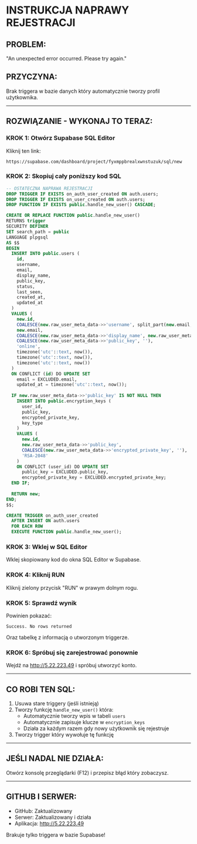 # INSTRUKCJA NAPRAWY REJESTRACJI

## PROBLEM:
"An unexpected error occurred. Please try again."

## PRZYCZYNA:
Brak triggera w bazie danych który automatycznie tworzy profil użytkownika.

---

## ROZWIĄZANIE - WYKONAJ TO TERAZ:

### KROK 1: Otwórz Supabase SQL Editor

Kliknij ten link:
```
https://supabase.com/dashboard/project/fyxmppbrealxwnstuzuk/sql/new
```

### KROK 2: Skopiuj cały poniższy kod SQL

```sql
-- OSTATECZNA NAPRAWA REJESTRACJI
DROP TRIGGER IF EXISTS on_auth_user_created ON auth.users;
DROP TRIGGER IF EXISTS on_user_created ON auth.users;
DROP FUNCTION IF EXISTS public.handle_new_user() CASCADE;

CREATE OR REPLACE FUNCTION public.handle_new_user()
RETURNS trigger 
SECURITY DEFINER
SET search_path = public
LANGUAGE plpgsql
AS $$
BEGIN
  INSERT INTO public.users (
    id, 
    username, 
    email, 
    display_name, 
    public_key,
    status,
    last_seen,
    created_at,
    updated_at
  )
  VALUES (
    new.id,
    COALESCE(new.raw_user_meta_data->>'username', split_part(new.email, '@', 1)),
    new.email,
    COALESCE(new.raw_user_meta_data->>'display_name', new.raw_user_meta_data->>'username', split_part(new.email, '@', 1)),
    COALESCE(new.raw_user_meta_data->>'public_key', ''),
    'online',
    timezone('utc'::text, now()),
    timezone('utc'::text, now()),
    timezone('utc'::text, now())
  )
  ON CONFLICT (id) DO UPDATE SET
    email = EXCLUDED.email,
    updated_at = timezone('utc'::text, now());
  
  IF new.raw_user_meta_data->>'public_key' IS NOT NULL THEN
    INSERT INTO public.encryption_keys (
      user_id, 
      public_key, 
      encrypted_private_key,
      key_type
    )
    VALUES (
      new.id,
      new.raw_user_meta_data->>'public_key',
      COALESCE(new.raw_user_meta_data->>'encrypted_private_key', ''),
      'RSA-2048'
    )
    ON CONFLICT (user_id) DO UPDATE SET
      public_key = EXCLUDED.public_key,
      encrypted_private_key = EXCLUDED.encrypted_private_key;
  END IF;
  
  RETURN new;
END;
$$;

CREATE TRIGGER on_auth_user_created
  AFTER INSERT ON auth.users
  FOR EACH ROW
  EXECUTE FUNCTION public.handle_new_user();
```

### KROK 3: Wklej w SQL Editor

Wklej skopiowany kod do okna SQL Editor w Supabase.

### KROK 4: Kliknij RUN

Kliknij zielony przycisk "RUN" w prawym dolnym rogu.

### KROK 5: Sprawdź wynik

Powinien pokazać:
```
Success. No rows returned
```

Oraz tabelkę z informacją o utworzonym triggerze.

### KROK 6: Spróbuj się zarejestrować ponownie

Wejdź na http://5.22.223.49 i spróbuj utworzyć konto.

---

## CO ROBI TEN SQL:

1. Usuwa stare triggery (jeśli istnieją)
2. Tworzy funkcję `handle_new_user()` która:
   - Automatycznie tworzy wpis w tabeli `users`
   - Automatycznie zapisuje klucze w `encryption_keys`
   - Działa za każdym razem gdy nowy użytkownik się rejestruje
3. Tworzy trigger który wywołuje tę funkcję

---

## JEŚLI NADAL NIE DZIAŁA:

Otwórz konsolę przeglądarki (F12) i przepisz błąd który zobaczysz.

---

## GITHUB I SERWER:

- GitHub: Zaktualizowany
- Serwer: Zaktualizowany i działa
- Aplikacja: http://5.22.223.49

Brakuje tylko triggera w bazie Supabase!
